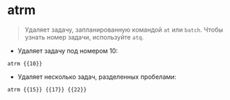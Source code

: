 # atrm

> Удаляет задачу, запланированную командой `at` или `batch`.
> Чтобы узнать номер задачи, используйте `atq`.

- Удаляет задачу под номером 10:

`atrm {{10}}`

- Удаляет несколько задач, разделенных пробелами:

`atrm {{15}} {{17}} {{22}}`
